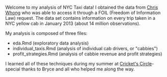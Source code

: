 Welcome to my analysis of NYC Taxi data! I obtained the data from [Chris Whong](http://chriswhong.com/open-data/foil_nyc_taxi/) who was able to access it through a FOIL (Freedom of Information Law) request. The data set contains information on every trip taken in a NYC yellow cab in January 2013 (about 14 million observations). 

My analysis is composed of three files:   
* eda.Rmd (exploratory data analysis)  
* individual_taxis.Rmd (analysis of individual cab drivers, or "cabbies")  
* profit_strategies.Rmd (analysis of cabbie revenue and profit strategies)   

I learned all of these techniques during my summer at [Cricket's Circle](cricketscircle.com)- special thanks to Bryce and all who helped me along the way.